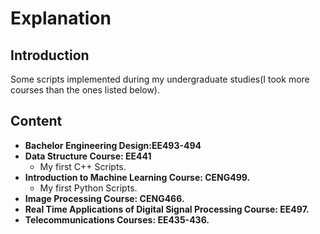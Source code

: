 # Explanation
## Introduction
Some scripts implemented during my undergraduate studies(I took more courses than the ones listed below).
## Content
* **Bachelor Engineering Design:EE493-494**
* **Data Structure Course: EE441**
	* My first C++ Scripts.
* **Introduction to Machine Learning Course: CENG499.** 
	* My first Python Scripts.
* **Image Processing Course: CENG466.** 
* **Real Time Applications of Digital Signal Processing Course: EE497.** 
* **Telecommunications Courses: EE435-436.** 


